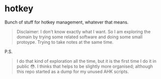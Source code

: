 # hotkey

Bunch of stuff for hotkey management, whatever that means.

> Disclaimer: I don't know exactly what I want. So I am exploring the domain by
trying some related software and doing some small protoype. Trying to take notes
at the same time.

P.S.
> I do that kind of exploration all the time, but it is the first time I do it
in public :flushed:. I thinks that helps to be slightly more organised; although
this repo started as a dump for my unused AHK scripts.
